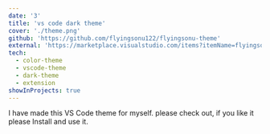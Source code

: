 ```yaml
---
date: '3'
title: 'vs code dark theme'
cover: './theme.png'
github: 'https://github.com/flyingsonu122/flyingsonu-theme'
external: 'https://marketplace.visualstudio.com/items?itemName=flyingsonu.flyingsonu-dark'
tech:
  - color-theme
  - vscode-theme
  - dark-theme
  - extension
showInProjects: true
---
```


I have made this VS Code theme for myself. please check out, if you like it please Install and use it.
